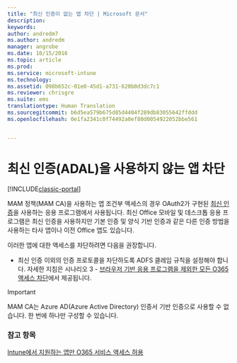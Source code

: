 ```yaml
---
title: "최신 인증이 없는 앱 차단 | Microsoft 문서"
description: 
keywords: 
author: andredm7
ms.author: andredm
manager: angrobe
ms.date: 10/15/2016
ms.topic: article
ms.prod: 
ms.service: microsoft-intune
ms.technology: 
ms.assetid: 098b652c-01e0-45d1-a731-620b0d3dc7c1
ms.reviewer: chrisgre
ms.suite: ems
translationtype: Human Translation
ms.sourcegitcommit: b6d5ea579b675d85d4404f289db83055642ffddd
ms.openlocfilehash: 0e1fa2341c0f74492a0ef80d0054922052bbe561


---
```


# <a name="block-apps-that-do-not-use-modern-authentication-adal"></a>최신 인증(ADAL)을 사용하지 않는 앱 차단

[!INCLUDE[classic-portal](../includes/classic-portal.md)]

MAM 정책(MAM CA)을 사용하는 앱 조건부 액세스의 경우 OAuth2가 구현된 [최신 인증](https://support.office.com/en-US/article/Using-Office-365-modern-authentication-with-Office-clients-776c0036-66fd-41cb-8928-5495c0f9168a)을 사용하는 응용 프로그램에서 사용됩니다. 최신 Office 모바일 및 데스크톱 응용 프로그램은 최신 인증을 사용하지만 기본 인증 및 양식 기반 인증과 같은 다른 인증 방법을 사용하는 타사 앱이나 이전 Office 앱도 있습니다.

이러한 앱에 대한 액세스를 차단하려면 다음을 권장합니다.

* 최신 인증 이외의 인증 프로토콜을 차단하도록 ADFS 클레임 규칙을 설정해야 합니다. 자세한 지침은 시나리오 3 - [브라우저 기반 응용 프로그램을 제외한 모든 O365 액세스 차단](https://technet.microsoft.com/library/dn592182.aspx)에서 제공됩니다.

>[!IMPORTANT]
>MAM CA는 Azure AD(Azure Active Directory) 인증서 기반 인증으로 사용할 수 없습니다. 한 번에 하나만 구성할 수 있습니다.



### <a name="see-also"></a>참고 항목
[Intune에서 지원하는 앱만 O365 서비스 액세스 허용](allow-policy-managed-apps-access-to-o365.md)



<!--HONumber=Dec16_HO2-->


